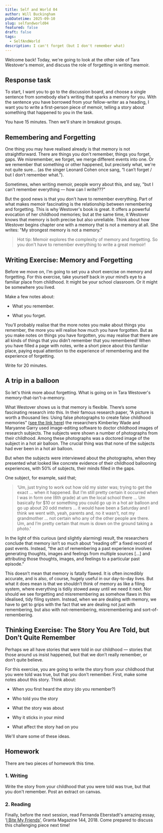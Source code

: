 ```yaml
---
title: Self and World 04
author: Will Buckingham
pubDatetime: 2025-09-10
slug: selfandworld04
featured: false
draft: false
tags:
  - SelfAndWorld
description: I can't forget (but I don't remember what)
---
```

Welcome back! Today, we're going to look at the other side of Tara Westover's memoir, and discuss the role of forgetting in writing memoir.

## Response task

To start, I want you to go to the discussion board, and choose a single sentence from somebody else's writing that sparks a memory for you. With the sentence you have borrowed from your fellow-writer as a heading, I want you to write a first-person piece of memoir, telling a story about something that happened to you in the task.

You have 15 minutes. Then we'll share in breakout groups.

## Remembering and Forgetting

One thing you may have realised already is that memory is not straightforward. There are things you don't remember, things you forget, gaps. We misremember, we forget, we merge different events into one. Or we remember that something or other happened, but precisely what, we're not quite sure... (as the singer Leonard Cohen once sang, “I can’t forget / but I don’t remember what.”).

Sometimes, when writing memoir, people worry about this, and say, "but I can't remember everything — how can I write???"

But the good news is that you don't have to remember everything. Part of what makes memoir fascinating is the relationship between remembering and forgetting. This is why Westover's book is great. It offers a powerful evocation of her childhood memories; but at the same time, it Westover knows that memory is both precise but also unreliable. Think about how Westover begins chapter one with a memory that is not a memory at all. She writes: "My strongest memory is not a memory."

> Hot tip: Memoir explores the complexity of memory and forgetting. So you don't have to remember everything to write a great memoir!

## Writing Exercise: Memory and Forgetting

Before we move on, I'm going to set you a short exercise on memory and forgetting. For this exercise, take yourself back in your mind’s eye to a familiar place from childhood. It might be your school classroom. Or it might be somewhere you lived.

Make a few notes about:

*   What you remember.
    
*   What you forget.
    

You’ll probably realise that the more notes you make about things you remember, the more you will realise how much you have forgotten. But as you make notes on things you have forgotten, you may realise that there are all kinds of things that you didn’t remember that you remembered! When you have filled a page with notes, write a short piece about this familiar place, paying equal attention to the experience of remembering and the experience of forgetting.

Write for 20 minutes.

## A trip in a balloon

So let's think more about forgetting. What is going on in Tara Westover's memory-that-isn't-a-memory.

What Westover shows us is that memory is flexible. There’s some fascinating research into this. In their famous research paper, “A picture is worth a thousand lies: Using false photographs to create false childhood memories” ([see the link here](https://link.springer.com/article/10.3758/BF03196318)) the researchers Kimberley Wade and Maryanne Garry used image-editing software to doctor childhood images of research subjects. The subjects were shown a number of photographs from their childhood. Among these photographs was a doctored image of the subject in a hot air balloon. The crucial thing was that none of the subjects had ever been in a hot air balloon.

But when the subjects were interviewed about the photographs, when they presented what looked like concrete evidence of their childhood ballooning experiences, with 50% of subjects, their minds filled in the gaps.

One subject, for example, said that;

> ‘Um, just trying to work out how old my sister was; trying to get the exact ... when it happened. But I’m still pretty certain it occurred when I was in form one (6th grade) at um the local school there ... Um basically for $10 or something you could go up in a hot air balloon and go up about 20 odd meters ... it would have been a Saturday and I think we went with, yeah, parents and, no it wasn’t, not my grandmother ... not certain who any of the other people are there. Um, and I’m pretty certain that mum is down on the ground taking a photo.’

In the light of this curious (and slightly alarming) result, the researchers conclude that memory isn’t so much about “reading off” a fixed record of past events. Instead, “the act of remembering a past experience involves generating thoughts, images and feelings from multiple sources \[...\] and attributing those thoughts, images, and feelings to a particular past episode.”

This doesn’t mean that memory is fatally flawed. It is often incredibly accurate, and is also, of course, hugely useful in our day-to-day lives. But what it does mean is that we shouldn’t think of memory as like a filing system, where everything is tidily stowed away until we need it next. Nor should we see forgetting and misremembering as somehow flaws in this idealised, tidy filing system. Instead, when we are dealing with memory, we have to get to grips with the fact that we are dealing not just with remembering, but also with not-remembering, misremembering and sort-of-remembering.

## Thinking Exercise: The Story You Are Told, but Don’t Quite Remember

Perhaps we all have stories that were told in our childhood — stories that those around us insist happened, but that we don’t really remember, or don’t quite believe.

For this exercise, you are going to write the story from your childhood that you were told was true, but that you don't remember. First, make some notes about this story. Think about:

*   When you first heard the story (do you remember?)
    
*   Who told you the story
    
*   What the story was about
    
*   Why it sticks in your mind
    
*   What affect the story had on you
    

We'll share some of these ideas.

## Homework

There are two pieces of homework this time.

### 1\. Writing

Write the story from your childhood that you were told was true, but that you don't remember. Post an extract on canvas.

### 2\. Reading

Finally, before the next session, read Fernanda Eberstadt's amazing essay, ‘[I Bite My Friends](https://granta.com/i-bite-my-friends/)’, Granta Magazine 144, 2018. Come prepared to discuss this challenging piece next time!